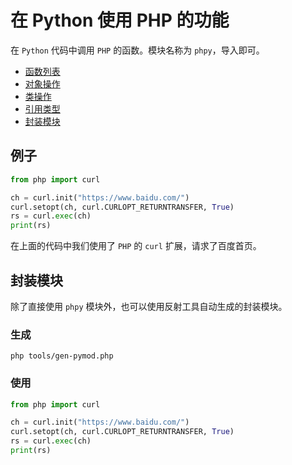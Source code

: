# 在 Python 使用 PHP 的功能

在 `Python` 代码中调用 `PHP` 的函数。模块名称为 `phpy`，导入即可。

- [函数列表](function.md)
- [对象操作](object.md)
- [类操作](class.md)
- [引用类型](reference.md)
- [封装模块](module.md)


## 例子
```python
from php import curl

ch = curl.init("https://www.baidu.com/")
curl.setopt(ch, curl.CURLOPT_RETURNTRANSFER, True)
rs = curl.exec(ch)
print(rs)
```

在上面的代码中我们使用了 `PHP` 的 `curl` 扩展，请求了百度首页。

## 封装模块
除了直接使用 `phpy` 模块外，也可以使用反射工具自动生成的封装模块。

### 生成
```shell
php tools/gen-pymod.php
```

### 使用
```python
from php import curl

ch = curl.init("https://www.baidu.com/")
curl.setopt(ch, curl.CURLOPT_RETURNTRANSFER, True)
rs = curl.exec(ch)
print(rs)
```
